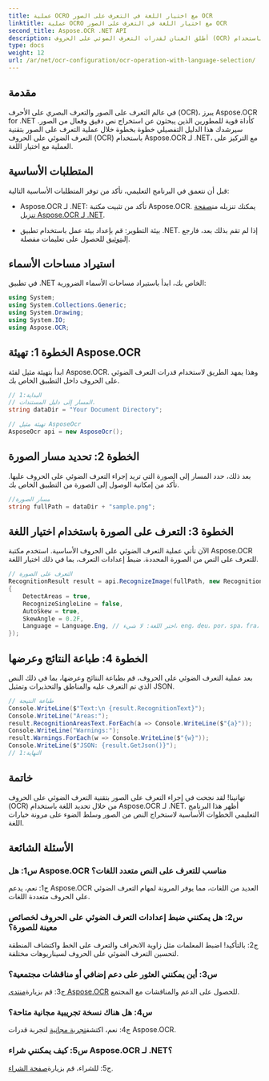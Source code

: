 ```yaml
---
title: عملية OCRO مع اختيار اللغة في التعرف على الصور OCR
linktitle: عملية OCRO مع اختيار اللغة في التعرف على الصور OCR
second_title: Aspose.OCR .NET API
description: أطلق العنان لقدرات التعرف الضوئي على الحروف (OCR) القوية باستخدام Aspose.OCR لـ .NET. استخراج النص من الصور بسلاسة.
type: docs
weight: 12
url: /ar/net/ocr-configuration/ocr-operation-with-language-selection/
---
```

## مقدمة

في عالم التعرف على الصور والتعرف البصري على الأحرف (OCR)، يبرز Aspose.OCR for .NET كأداة قوية للمطورين الذين يبحثون عن استخراج نص دقيق وفعال من الصور. سيرشدك هذا الدليل التفصيلي خطوة بخطوة خلال عملية التعرف على الصور بتقنية التعرف الضوئي على الحروف (OCR) باستخدام Aspose.OCR لـ .NET، مع التركيز على العملية مع اختيار اللغة.

## المتطلبات الأساسية

قبل أن نتعمق في البرنامج التعليمي، تأكد من توفر المتطلبات الأساسية التالية:

-  Aspose.OCR لـ .NET: تأكد من تثبيت مكتبة Aspose.OCR. يمكنك تنزيله من[صفحة تنزيل Aspose.OCR لـ .NET](https://releases.aspose.com/ocr/net/).

- بيئة التطوير: قم بإعداد بيئة عمل باستخدام تطبيق .NET. إذا لم تقم بذلك بعد، فارجع إلى[توثيق](https://reference.aspose.com/ocr/net/) للحصول على تعليمات مفصلة.

## استيراد مساحات الأسماء

في تطبيق .NET الخاص بك، ابدأ باستيراد مساحات الأسماء الضرورية:

```csharp
using System;
using System.Collections.Generic;
using System.Drawing;
using System.IO;
using Aspose.OCR;
```

## الخطوة 1: تهيئة Aspose.OCR

ابدأ بتهيئة مثيل لفئة Aspose.OCR. وهذا يمهد الطريق لاستخدام قدرات التعرف الضوئي على الحروف داخل التطبيق الخاص بك.

```csharp
// البداية:1
// المسار إلى دليل المستندات.
string dataDir = "Your Document Directory";

// تهيئة مثيل AsposeOcr
AsposeOcr api = new AsposeOcr();
```

## الخطوة 2: تحديد مسار الصورة

بعد ذلك، حدد المسار إلى الصورة التي تريد إجراء التعرف الضوئي على الحروف عليها. تأكد من إمكانية الوصول إلى الصورة من التطبيق الخاص بك.

```csharp
//مسار الصورة
string fullPath = dataDir + "sample.png";
```

## الخطوة 3: التعرف على الصورة باستخدام اختيار اللغة

الآن تأتي عملية التعرف الضوئي على الحروف الأساسية. استخدم مكتبة Aspose.OCR للتعرف على النص من الصورة المحددة. ضبط إعدادات التعرف، بما في ذلك اختيار اللغة.

```csharp
// التعرف على الصورة
RecognitionResult result = api.RecognizeImage(fullPath, new RecognitionSettings
{
    DetectAreas = true,
    RecognizeSingleLine = false,
    AutoSkew = true,
    SkewAngle = 0.2F,
    Language = Language.Eng, // اختر اللغة: لا شيء، eng، deu، por، spa، fra، ita، cze، dan، dum، est، fin، lav، lit، nor، pol، rum، srp_hrv، slk، slv، swe، chi
});
```

## الخطوة 4: طباعة النتائج وعرضها

بعد عملية التعرف الضوئي على الحروف، قم بطباعة النتائج وعرضها، بما في ذلك النص الذي تم التعرف عليه والمناطق والتحذيرات وتمثيل JSON.

```csharp
// طباعة النتيجة
Console.WriteLine($"Text:\n {result.RecognitionText}");
Console.WriteLine("Areas:");
result.RecognitionAreasText.ForEach(a => Console.WriteLine($"{a}"));
Console.WriteLine("Warnings:");
result.Warnings.ForEach(w => Console.WriteLine($"{w}"));
Console.WriteLine($"JSON: {result.GetJson()}");
// النهاية:1
```

## خاتمة

تهانينا! لقد نجحت في إجراء التعرف على الصور بتقنية التعرف الضوئي على الحروف (OCR) من خلال تحديد اللغة باستخدام Aspose.OCR لـ .NET. أظهر هذا البرنامج التعليمي الخطوات الأساسية لاستخراج النص من الصور وسلط الضوء على مرونة خيارات اللغة.

## الأسئلة الشائعة

### س1: هل Aspose.OCR مناسب للتعرف على النص متعدد اللغات؟

ج1: نعم، يدعم Aspose.OCR العديد من اللغات، مما يوفر المرونة لمهام التعرف الضوئي على الحروف متعددة اللغات.

### س2: هل يمكنني ضبط إعدادات التعرف الضوئي على الحروف لخصائص معينة للصورة؟

ج2: بالتأكيد! اضبط المعلمات مثل زاوية الانحراف والتعرف على الخط واكتشاف المنطقة لتحسين التعرف الضوئي على الحروف لسيناريوهات مختلفة.

### س3: أين يمكنني العثور على دعم إضافي أو مناقشات مجتمعية؟

 ج3: قم بزيارة[منتدى Aspose.OCR](https://forum.aspose.com/c/ocr/16) للحصول على الدعم والمناقشات مع المجتمع.

### س4: هل هناك نسخة تجريبية مجانية متاحة؟

 ج4: نعم، اكتشف[تجربة مجانية](https://releases.aspose.com/) لتجربة قدرات Aspose.OCR.

### س5: كيف يمكنني شراء Aspose.OCR لـ .NET؟

 ج5: للشراء، قم بزيارة[صفحة الشراء](https://purchase.aspose.com/buy).
